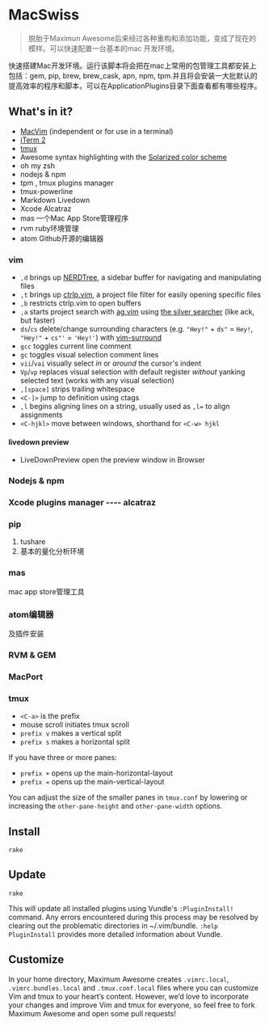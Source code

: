 # MacSwiss

> 脱胎于Maximun Awesome后来经过各种重构和添加功能，变成了现在的模样。可以快速配置一台基本的mac 开发环境。

快速搭建Mac开发环境。运行该脚本将会把在mac上常用的包管理工具都安装上包括：gem, pip, brew, brew_cask, apn, npm, tpm.并且将会安装一大批默认的提高效率的程序和脚本，可以在ApplicationPlugins目录下面查看都有哪些程序。

## What's in it?

* [MacVim](https://github.com/macvim-dev/macvim) (independent or for use in a terminal)
* [iTerm 2](http://www.iterm2.com/)
* [tmux](http://tmux.github.io/)
* Awesome syntax highlighting with the [Solarized color scheme](http://ethanschoonover.com/solarized)
* oh my zsh
* nodejs & npm
* tpm , tmux plugins manager
* tmux-powerline
* Markdown Livedown
* Xcode Alcatraz
* mas 一个Mac App Store管理程序
* rvm ruby环境管理
* atom Github开源的编辑器


### vim

* `,d` brings up [NERDTree](https://github.com/scrooloose/nerdtree), a sidebar buffer for navigating and manipulating files
* `,t` brings up [ctrlp.vim](https://github.com/ctrlpvim/ctrlp.vim), a project file filter for easily opening specific files
* `,b` restricts ctrlp.vim to open buffers
* `,a` starts project search with [ag.vim](https://github.com/rking/ag.vim) using [the silver searcher](https://github.com/ggreer/the_silver_searcher) (like ack, but faster)
* `ds`/`cs` delete/change surrounding characters (e.g. `"Hey!"` + `ds"` = `Hey!`, `"Hey!"` + `cs"'` = `'Hey!'`) with [vim-surround](https://github.com/tpope/vim-surround)
* `gcc` toggles current line comment
* `gc` toggles visual selection comment lines
* `vii`/`vai` visually select *in* or *around* the cursor's indent
* `Vp`/`vp` replaces visual selection with default register *without* yanking selected text (works with any visual selection)
* `,[space]` strips trailing whitespace
* `<C-]>` jump to definition using ctags
* `,l` begins aligning lines on a string, usually used as `,l=` to align assignments
* `<C-hjkl>` move between windows, shorthand for `<C-w> hjkl`

####  livedown preview
* LiveDownPreview open the preview window in Browser

### Nodejs & npm

### Xcode plugins manager ---- alcatraz

### pip

1. tushare
2. 基本的量化分析环境

### mas

mac app store管理工具

### atom编辑器

及插件安装

### RVM & GEM

### MacPort


### tmux

* `<C-a>` is the prefix
* mouse scroll initiates tmux scroll
* `prefix v` makes a vertical split
* `prefix s` makes a horizontal split

If you have three or more panes:
* `prefix +` opens up the main-horizontal-layout
* `prefix =` opens up the main-vertical-layout

You can adjust the size of the smaller panes in `tmux.conf` by lowering or increasing the `other-pane-height` and `other-pane-width` options.

## Install

    rake

## Update

    rake

This will update all installed plugins using Vundle's `:PluginInstall!`
command. Any errors encountered during this process may be resolved by clearing
out the problematic directories in ~/.vim/bundle. `:help PluginInstall`
provides more detailed information about Vundle.

## Customize
In your home directory, Maximum Awesome creates `.vimrc.local`, `.vimrc.bundles.local` and `.tmux.conf.local` files where you can customize
Vim and tmux to your heart’s content. However, we’d love to incorporate your changes and improve Vim and tmux
for everyone, so feel free to fork Maximum Awesome and open some pull requests!
